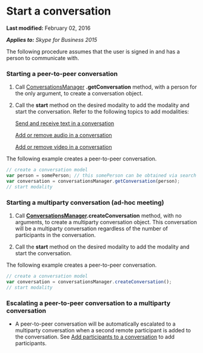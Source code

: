 
# Start a conversation

 **Last modified:** February 02, 2016

 _**Applies to:** Skype for Business 2015_

The following procedure assumes that the user is signed in and has a person to communicate with.


### Starting a peer-to-peer conversation


1. Call [ConversationsManager](http://technet.microsoft.com/library/b412eed4-1cbe-4471-ae3d-c4f38a8f7284%28Office.14%29.aspx) **.getConversation** method, with a person for the only argument, to create a conversation object.
    
2. Call the  **start** method on the desired modality to add the modality and start the conversation. Refer to the following topics to add modalities:
    
    [Send and receive text in a conversation]( /SendReceiveText.md)
    
    [Add or remove audio in a conversation]( /AddRemoveConversationAudio.md)
    
    [Add or remove video in a conversation]( /AddRemoveConversationVideo.md)
    
The following example creates a peer-to-peer conversation. 



```js
// create a conversation model
var person = somePerson; // this somePerson can be obtained via search or from persons list
var conversation = conversationsManager.getConversation(person);
// start modality

```


### Starting a multiparty conversation (ad-hoc meeting)


1. Call **[ConversationsManager](http://technet.microsoft.com/library/b412eed4-1cbe-4471-ae3d-c4f38a8f7284%28Office.14%29.aspx).createConversation** method, with no arguments, to create a multiparty conversation object. This conversation will be a multiparty conversation regardless of the number of participants in the conversation.
    
2. Call the  **start** method on the desired modality to add the modality and start the conversation.
    
The following example creates a peer-to-peer conversation. 



```js
// create a conversation model
var conversation = conversationsManager.createConversation();
// start modality

```


### Escalating a peer-to-peer conversation to a multiparty conversation


- A peer-to-peer conversation will be automatically escalated to a multiparty conversation when a second remote participant is added to the conversation. See [Add participants to a conversation]( /AddParticipants.md) to add participants.
    
